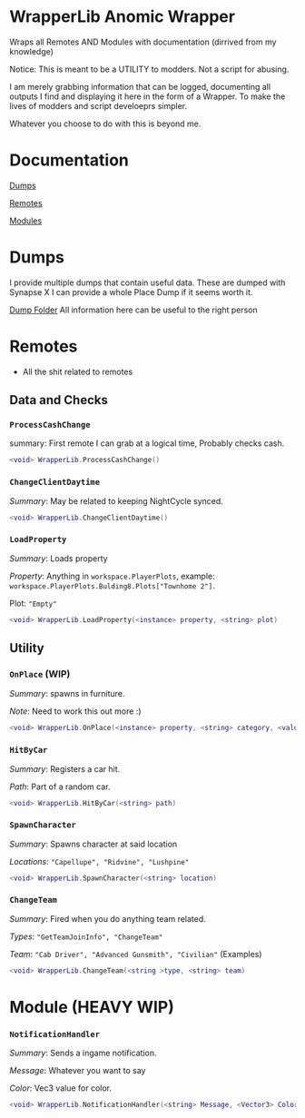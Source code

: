 # WrapperLib Anomic Wrapper
Wraps all Remotes AND Modules with documentation (dirrived from my knowledge)

Notice: This is meant to be a UTILITY to modders. Not a script for abusing. 

I am merely grabbing information that can be logged, documenting all outputs I find and displaying it here in the form of a Wrapper. To make the lives of modders and script develoeprs simpler. 

Whatever you choose to do with this is beyond me. 
# Documentation
[Dumps](https://github.com/RobloxArchiver/WrapperLib/blob/main/games/anomic-revamp/README.md#dumps)

[Remotes](https://github.com/RobloxArchiver/WrapperLib/blob/main/games/anomic-revamp/README.md#remotes)

[Modules](https://github.com/RobloxArchiver/WrapperLib/blob/main/games/anomic-revamp/README.md#module-heavy-wip)

# Dumps
I provide multiple dumps that contain useful data. These are dumped with Synapse X I can provide a whole Place Dump if it seems worth it.

[Dump Folder](Dumps)
 All information here can be useful to the right person

# Remotes
- All the shit related to remotes
## Data and Checks
### `ProcessCashChange`

summary: First remote I can grab at a logical time, Probably checks cash. 
```lua
<void> WrapperLib.ProcessCashChange()
```

### `ChangeClientDaytime`

*Summary*: May be related to keeping NightCycle synced.
```lua
<void> WrapperLib.ChangeClientDaytime()
```

### `LoadProperty`

*Summary*: Loads property

*Property*: Anything in `workspace.PlayerPlots`, example: `workspace.PlayerPlots.Bulding8.Plots["Townhome 2"]`.

Plot: `"Empty"`

```lua
<void> WrapperLib.LoadProperty(<instance> property, <string> plot)
```

## Utility

### `OnPlace` **(WIP)**

*Summary*: spawns in furniture.

*Note*: Need to work this out more :)
```lua
<void> WrapperLib.OnPlace(<instance> property, <string> category, <value> Id, <Vector3> CFrame)
```

### `HitByCar`

*Summary*: Registers a car hit. 

*Path*: Part of a random car. 

```lua
<void> WrapperLib.HitByCar(<string> path)
```

### `SpawnCharacter`

*Summary*: Spawns character at said location

*Locations*: `"Capellupe", "Ridvine", "Lushpine"`

```lua
<void> WrapperLib.SpawnCharacter(<string> location)
```

### `ChangeTeam`

*Summary*: Fired when you do anything team related.

*Types*: `"GetTeamJoinInfo", "ChangeTeam"`

*Team*: `"Cab Driver", "Advanced Gunsmith", "Civilian"` (Examples)

```lua
<void> WrapperLib.ChangeTeam(<string >type, <string> team)
```

# Module **(HEAVY WIP)**

### `NotificationHandler`

*Summary*: Sends a ingame notification.

*Message*: Whatever you want to say

*Color*: Vec3 value for color.

```lua
<void> WrapperLib.NotificationHandler(<string> Message, <Vector3> Color)
